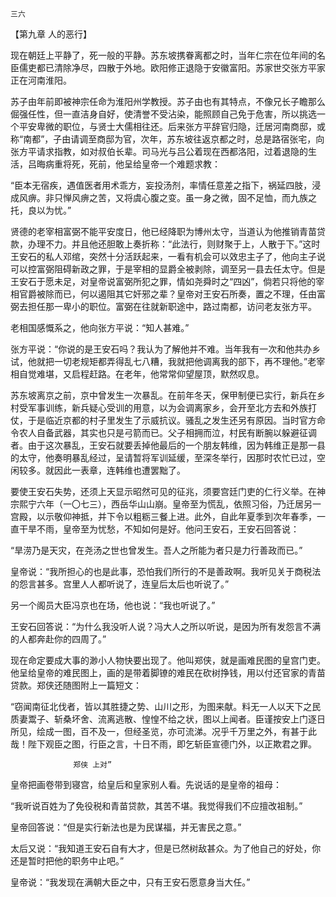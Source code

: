     三六 

   【第九章 人的恶行】

   现在朝廷上平静了，死一般的平静。苏东坡携眷离都之时，当年仁宗在位年间的名臣儒吏都已清除净尽，四散于外地。欧阳修正退隐于安徽富阳。苏家世交张方平家正在河南淮阳。

   苏子由年前即被神宗任命为淮阳州学教授。苏子由也有其特点，不像兄长子瞻那么倔强任性，但一直洁身自好，使清誉不受沾染，能照顾自己免于危害，所以挑选一个平安卑微的职位，与贤士大儒相往还。后来张方平辞官归隐，迁居河南商邸，或称“南都”，子由请调至商邸为官，次年，苏东坡往返京都之时，总是路宿张宅，向张方平请求指教，如对叔伯长辈。司马光与吕公着现在西都洛阳，过着退隐的生活，吕晦病重将死，死前，他呈给皇帝一个难题求教：

   “臣本无宿疾，遇值医者用术乖方，妄投汤剂，率情任意差之指下，祸延四肢，浸成风痹。非只惮风痹之苦，又将虞心腹之变。虽一身之微，固不足恤，而九族之托，良以为忧。”

   贤德的老宰相富弼不能平安度日，他已经降职为博州太守，当道认为他推销青苗贷款，办理不力。并且他还胆敢上奏折称：“此法行，则财聚于上，人散于下。”这时王安石的私人邓绾，突然十分活跃起来，一看有机会可以效忠主子了，他向主子说可以控富弼阻碍新政之罪，于是宰相的显爵全被剥除，调至另一县去任太守。但是王安石于愿未足，对皇帝说富弼所犯之罪，情如尧舜时之“四凶”，倘若只将他的宰相官爵被除而已，何以遏阻其它奸邪之辈？皇帝对王安石所奏，置之不理，任由富弼去担任那一卑小的职位。富弼在往就新职途中，路过南都，访问老友张方平。

   老相国感慨系之，他向张方平说：“知人甚难。”

   张方平说：“你说的是王安石吗？我认为了解他并不难。当年我有一次和他共办乡试，他就把一切老规矩都弄得乱七八糟，我就把他调离我的部下，再不理他。”老宰相自觉难堪，又启程赶路。在老年，他常常仰望屋顶，默然叹息。

   苏东坡离京之前，京中曾发生一次暴乱。在前年冬天，保甲制便已实行，新兵在乡村受军事训练，新兵疑心受训的用意，以为会调离家乡，会开至北方去和外族打仗，于是临近京都的村子里发生了示威抗议。骚乱之发生还另有原因。当时官方命令农人自备武器，其实也只是弓箭而已。父子相拥而泣，村民有断腕以躲避征调者。由于这次暴乱，王安石就要丢掉他最后的一个朋友韩维，因为韩维正是那一县的太守，他奏明暴乱经过，呈请暂将军训延缓，至深冬举行，因那时农忙已过，空闲较多。就因此一表章，连韩维也遭罢黜了。

   要使王安石失势，还须上天显示昭然可见的征兆，须要宫廷门吏的仁行义举。在神宗熙宁六年（一〇七三），西岳华山山崩。皇帝至为慌乱，依照习俗，乃迁居另一宫殿，以示敬仰神抵，并下令以粗粝三餐上进。此外，自此年夏季到次年春季，一直干旱不雨，皇帝至为忧愁，不知如何是好。他问王安石，王安石回答说：

   “旱涝乃是天灾，在尧汤之世也曾发生。吾人之所能为者只是力行善政而已。”

   皇帝说：“我所担心的也是此事，恐怕我们所行的不是善政啊。我听见关于商税法的怨言甚多。宫里人人都听说了，连皇后太后也听说了。”

   另一个阁员大臣冯京也在场，他也说：“我也听说了。”

   王安石回答说：“为什么我没听人说？冯大人之所以听说，是因为所有发怨言不满的人都奔赴你的四周了。”

   现在命定要成大事的渺小人物快要出现了。他叫郑侠，就是画难民图的皇宫门吏。他呈给皇帝的难民图上，画的是带着脚镣的难民在砍树挣钱，用以付还官家的青苗贷款。郑侠还随图附上一篇短文：

   “窃闻南征北伐者，皆以其胜捷之势、山川之形，为图来献。料无一人以天下之民质妻鬻子、斩桑坏舍、流离逃散、惶惶不给之状，图以上闻者。臣谨按安上门逐日所见，绘成一图，百不及一，但经圣览，亦可流涕。况乎千万里之外，有甚于此哉！陛下观臣之图，行臣之言，十日不雨，即乞斩臣宣德门外，以正欺君之罪。

                  郑侠 上对”

   皇帝把画卷带到寝宫，给皇后和皇家别人看。先说话的是皇帝的祖母：

   “我听说百姓为了免役税和青苗贷款，其苦不堪。我觉得我们不应擅改祖制。”

   皇帝回答说：“但是实行新法也是为民谋福，并无害民之意。”

   太后又说：“我知道王安石自有大才，但是已然树敌甚众。为了他自己的好处，你还是暂时把他的职务中止吧。”

   皇帝说：“我发现在满朝大臣之中，只有王安石愿意身当大任。”

